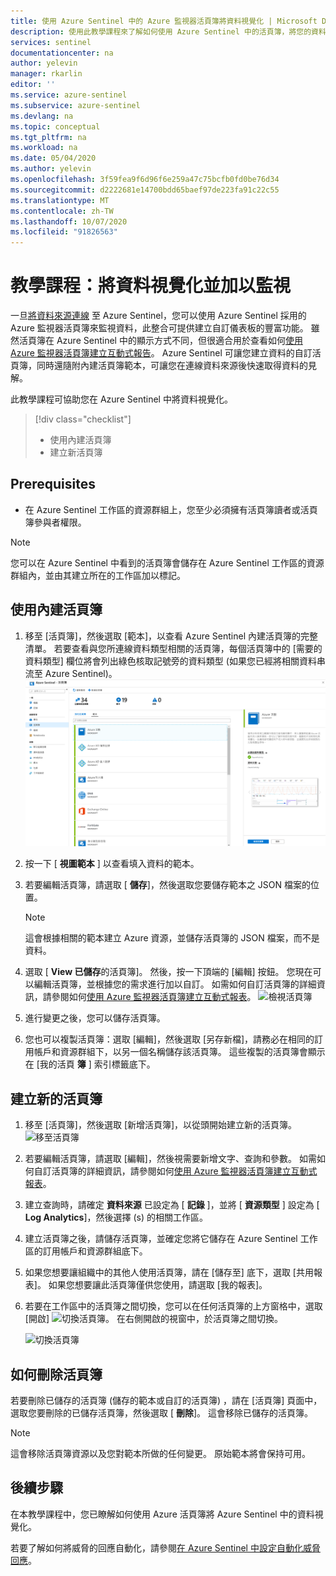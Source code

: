 ```yaml
---
title: 使用 Azure Sentinel 中的 Azure 監視器活頁簿將資料視覺化 | Microsoft Docs
description: 使用此教學課程來了解如何使用 Azure Sentinel 中的活頁簿，將您的資料視覺化。
services: sentinel
documentationcenter: na
author: yelevin
manager: rkarlin
editor: ''
ms.service: azure-sentinel
ms.subservice: azure-sentinel
ms.devlang: na
ms.topic: conceptual
ms.tgt_pltfrm: na
ms.workload: na
ms.date: 05/04/2020
ms.author: yelevin
ms.openlocfilehash: 3f59fea9f6d96f6e259a47c75bcfb0fd0be76d34
ms.sourcegitcommit: d2222681e14700bdd65baef97de223fa91c22c55
ms.translationtype: MT
ms.contentlocale: zh-TW
ms.lasthandoff: 10/07/2020
ms.locfileid: "91826563"
---
```

# <a name="tutorial-visualize-and-monitor-your-data"></a>教學課程：將資料視覺化並加以監視



一旦[將資料來源連線](quickstart-onboard.md) 至 Azure Sentinel，您可以使用 Azure Sentinel 採用的 Azure 監視器活頁簿來監視資料，此整合可提供建立自訂儀表板的豐富功能。 雖然活頁簿在 Azure Sentinel 中的顯示方式不同，但很適合用於查看如何[使用 Azure 監視器活頁簿建立互動式報告](../azure-monitor/platform/workbooks-overview.md)。 Azure Sentinel 可讓您建立資料的自訂活頁簿，同時還隨附內建活頁簿範本，可讓您在連線資料來源後快速取得資料的見解。


此教學課程可協助您在 Azure Sentinel 中將資料視覺化。
> [!div class="checklist"]
> * 使用內建活頁簿
> * 建立新活頁簿

## <a name="prerequisites"></a>Prerequisites

- 在 Azure Sentinel 工作區的資源群組上，您至少必須擁有活頁簿讀者或活頁簿參與者權限。

> [!NOTE]
> 您可以在 Azure Sentinel 中看到的活頁簿會儲存在 Azure Sentinel 工作區的資源群組內，並由其建立所在的工作區加以標記。

## <a name="use-built-in-workbooks"></a>使用內建活頁簿

1. 移至 [活頁簿]，然後選取 [範本]，以查看 Azure Sentinel 內建活頁簿的完整清單。 若要查看與您所連線資料類型相關的活頁簿，每個活頁簿中的 [需要的資料類型] 欄位將會列出綠色核取記號旁的資料類型 (如果您已經將相關資料串流至 Azure Sentinel)。
  ![移至活頁簿](./media/tutorial-monitor-data/access-workbooks.png)
1. 按一下 [ **視圖範本** ] 以查看填入資料的範本。
  
1. 若要編輯活頁簿，請選取 [ **儲存**]，然後選取您要儲存範本之 JSON 檔案的位置。 

   > [!NOTE]
   > 這會根據相關的範本建立 Azure 資源，並儲存活頁簿的 JSON 檔案，而不是資料。


1. 選取 [ **View 已儲存**的活頁簿]。 然後，按一下頂端的 [編輯] 按鈕。 您現在可以編輯活頁簿，並根據您的需求進行加以自訂。 如需如何自訂活頁簿的詳細資訊，請參閱如何[使用 Azure 監視器活頁簿建立互動式報表](../azure-monitor/platform/workbooks-overview.md)。
![檢視活頁簿](./media/tutorial-monitor-data/workbook-graph.png)
1. 進行變更之後，您可以儲存活頁簿。 

1. 您也可以複製活頁簿：選取 [編輯]，然後選取 [另存新檔]，請務必在相同的訂用帳戶和資源群組下，以另一個名稱儲存該活頁簿。 這些複製的活頁簿會顯示在 [我的活頁 **簿** ] 索引標籤底下。


## <a name="create-new-workbook"></a>建立新的活頁簿

1. 移至 [活頁簿]，然後選取 [新增活頁簿]，以從頭開始建立新的活頁簿。
  ![移至活頁簿](./media/tutorial-monitor-data/create-workbook.png)

1. 若要編輯活頁簿，請選取 [編輯]，然後視需要新增文字、查詢和參數。 如需如何自訂活頁簿的詳細資訊，請參閱如何[使用 Azure 監視器活頁簿建立互動式報表](../azure-monitor/platform/workbooks-overview.md)。 

1. 建立查詢時，請確定 **資料來源** 已設定為 [ **記錄** ]，並將 [ **資源類型** ] 設定為 [ **Log Analytics**]，然後選擇 (s) 的相關工作區。 

1. 建立活頁簿之後，請儲存活頁簿，並確定您將它儲存在 Azure Sentinel 工作區的訂用帳戶和資源群組底下。

1. 如果您想要讓組織中的其他人使用活頁簿，請在 [儲存至] 底下，選取 [共用報表]。 如果您想要讓此活頁簿僅供您使用，請選取 [我的報表]。

1. 若要在工作區中的活頁簿之間切換，您可以在任何活頁簿的上方窗格中，選取 [開啟] ![切換活頁簿](./media/tutorial-monitor-data/switch.png)。 在右側開啟的視窗中，於活頁簿之間切換。

   ![切換活頁簿](./media/tutorial-monitor-data/switch-workbooks.png)


## <a name="how-to-delete-workbooks"></a>如何刪除活頁簿

若要刪除已儲存的活頁簿 (儲存的範本或自訂的活頁簿) ，請在 [活頁簿] 頁面中，選取您要刪除的已儲存活頁簿，然後選取 [ **刪除**]。 這會移除已儲存的活頁簿。

> [!NOTE]
> 這會移除活頁簿資源以及您對範本所做的任何變更。 原始範本將會保持可用。

## <a name="next-steps"></a>後續步驟

在本教學課程中，您已瞭解如何使用 Azure 活頁簿將 Azure Sentinel 中的資料視覺化。

若要了解如何將威脅的回應自動化，請參閱[在 Azure Sentinel 中設定自動化威脅回應](tutorial-respond-threats-playbook.md)。
